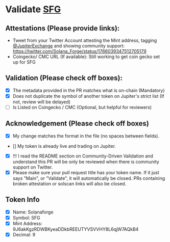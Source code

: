 # Validate [SFG](https://solscan.io/token/9J6akKgzRDWBKyeaDDkbREEUTYVSVVHY8L6qjW7AQkB4)

## Attestations (Please provide links):
- Tweet from your Twitter Account attesting the Mint address, tagging [@JupiterExchange](https://twitter.com/JupiterExchange) and showing community support: https://twitter.com/Solana_Forge/status/1766039347512705179
- Coingecko/ CMC URL (If available): Still working to get coin gecko set up for SFG

## Validation (Please check off boxes):
- [x] The metadata provided in the PR matches what is on-chain (Mandatory)
- [x] Does not duplicate the symbol of another token on Jupiter's strict list (If not, review will be delayed)
- [ ] Is Listed on Coingecko / CMC (Optional, but helpful for reviewers)

## Acknowledgement (Please check off boxes)
- [x] My change matches the format in the file (no spaces between fields).
- [] My token is already live and trading on Jupiter.
- [x] !!! I read the README section on Community-Driven Validation and understand this PR will be only be reviewed when there is community support on Twitter.
- [x] Please make sure your pull request title has your token name. If it just says "Main", or "Validate", it will automatically be closed. PRs containing broken attestation or solscan links will also be closed.

## Token Info
- [x] Name: Solanaforge
- [x] Symbol: SFG
- [x] Mint Address: 9J6akKgzRDWBKyeaDDkbREEUTYVSVVHY8L6qjW7AQkB4
- [x] Decimal: 9
